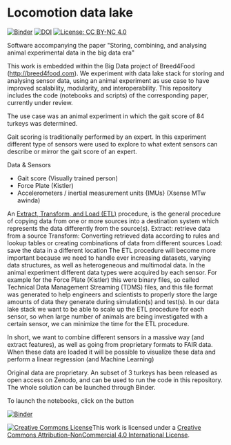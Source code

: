 # Locomotion data lake  

[![Binder](https://mybinder.org/badge_logo.svg)](https://mybinder.org/v2/gh/BigDataWUR/locomotiondatalake/master)
[![DOI](https://zenodo.org/badge/DOI/10.5281/zenodo.3563513.svg)](https://doi.org/10.5281/zenodo.3563513)
[![License: CC BY-NC 4.0](https://img.shields.io/badge/License-CC%20BY--NC%204.0-lightgrey.svg)](https://creativecommons.org/licenses/by-nc/4.0/)

Software accompanying the paper "Storing, combining, and analysing animal experimental data in the big data era" 



This work is embedded within the Big Data project of Breed4Food (http://breed4food.com). 
We experiment with data lake stack for storing and analysing sensor data, using an animal experiment as use case to have improved scalability, modularity, and interoperability. This repository includes the code (notebooks and scripts) of the corresponding paper, currently under review.



The use case was an animal experiment in which the gait score of 84 turkeys was determined. 

Gait scoring is traditionally performed by an expert.
In this experiment different type of sensors were used to explore to what extent sensors can describe or mirror the gait score of an expert.

Data & Sensors
- Gait score (Visually trained person)
- Force Plate (Kistler)
- Accelerometers / inertial measurement units {IMUs} (Xsense MTw awinda)

An [Extract, Transform, and Load (ETL)]() procedure, is the general procedure of copying data from one or more sources into a destination system which represents the data differently from the source(s).
Extract: retrieve data from a source
Transform: Converting retrieved data according to rules and lookup tables or creating combinations of data from different sources
Load: save the data in a different location
The ETL procedure will become more important because we need to handle ever increasing datasets, varying data structures, as well as heterogeneous and multimodal data. In the animal experiment different data types were acquired by each sensor. For example for the Force Plate (Kistler) this were binary files, so called Technical Data Management Streaming (TDMS) files, and this file format was generated to help engineers and scientists to properly store the large amounts of data they generate during simulation(s) and test(s). In our data lake stack we want to be able to scale up the ETL procedure for each sensor, so when large number of animals are being investigated with a certain sensor, we can minimize the time for the ETL procedure.
 
In short, we want to combine different sensors in a massive way (and extract features), as well as going from proprietary formats to FAIR data. When these data are loaded it will be possible to visualize these data and perform a linear regression (and Machine Learning)


Original data are proprietary. An subset of 3 turkeys has been released as open access on Zenodo, and can be used to run the code in this repository. The whole solution can be launched through Binder.

To launch the notebooks, click on the button 

[![Binder](https://mybinder.org/badge_logo.svg)](https://mybinder.org/v2/gh/BigDataWUR/locomotiondatalake/master)

<a rel="license" href="http://creativecommons.org/licenses/by-nc/4.0/"><img alt="Creative Commons License" style="border-width:0" src="https://i.creativecommons.org/l/by-nc/4.0/88x31.png" /></a>This work is licensed under a <a rel="license" href="http://creativecommons.org/licenses/by-nc/4.0/">Creative Commons Attribution-NonCommercial 4.0 International License</a>.
